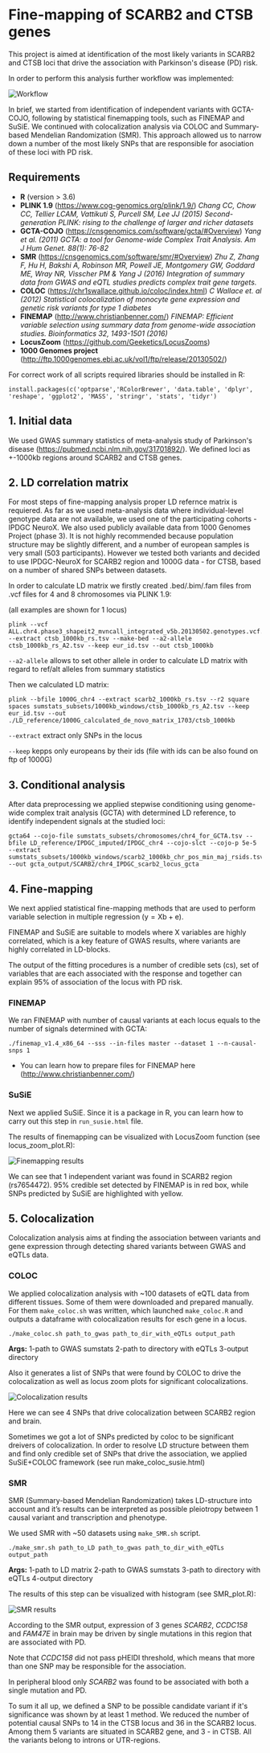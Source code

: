 # Fine-mapping of SCARB2 and CTSB genes 

This project is aimed at identification of the most likely variants in SCARB2 and CTSB loci that drive the association with Parkinson's disease (PD) risk.

In order to perform this analysis further workflow was implemented:


![*Workflow*](figures/main_scheme.png)


In brief, we started from identification of independent variants with GCTA-COJO, following by statistical finemapping tools, such as FINEMAP and SuSiE. We continued with colocalization analysis via COLOC and Summary-based Mendelian Randomization (SMR). This approach allowed us to narrow down a number of the most likely SNPs that are responsible for asociation of these loci with PD risk.

## Requirements
* **R** (version > 3.6)
* **PLINK 1.9** (https://www.cog-genomics.org/plink/1.9/) *Chang CC, Chow CC, Tellier LCAM, Vattikuti S, Purcell SM, Lee JJ (2015) Second-generation PLINK: rising to the challenge of larger and richer datasets*
* **GCTA-COJO** (https://cnsgenomics.com/software/gcta/#Overview) *Yang et al. (2011) GCTA: a tool for Genome-wide Complex Trait Analysis. Am J Hum Genet. 88(1): 76-82*
* **SMR** (https://cnsgenomics.com/software/smr/#Overview) *Zhu Z, Zhang F, Hu H, Bakshi A, Robinson MR, Powell JE, Montgomery GW, Goddard ME, Wray NR, Visscher PM & Yang J (2016) Integration of summary data from GWAS and eQTL studies predicts complex trait gene targets.*
* **COLOC** (https://chr1swallace.github.io/coloc/index.html) *C Wallace et. al (2012) Statistical colocalization of monocyte gene expression and genetic risk variants for type 1 diabetes*
* **FINEMAP** (http://www.christianbenner.com/) *FINEMAP: Efficient variable selection using summary data from genome-wide association studies. Bioinformatics 32, 1493-1501 (2016)*
* **LocusZoom** (https://github.com/Geeketics/LocusZooms)
* **1000 Genomes project** (http://ftp.1000genomes.ebi.ac.uk/vol1/ftp/release/20130502/)


For correct work of all scripts required libraries should be installed in R:
```console
install.packages(c('optparse','RColorBrewer', 'data.table', 'dplyr', 'reshape', 'ggplot2', 'MASS', 'stringr', 'stats', 'tidyr')
```

## 1. Initial data

We used GWAS summary statistics of meta-analysis study of Parkinson's disease (https://pubmed.ncbi.nlm.nih.gov/31701892/). We defined loci as +-1000kb regions around SCARB2 and CTSB genes.

## 2. LD correlation matrix

For most steps of fine-mapping analysis proper LD refernce matrix is requiered. As far as we used meta-analysis data where individual-level genotype data are not available, we used one of the participating cohorts - IPDGC NeuroX. We also used publicly available data from 1000 Genomes Project (phase 3). It is not highly recommended because population structure may be slightly different, and a number of european samples is very small (503 participants). However we tested both variants and decided to use IPDGC-NeuroX for SCARB2 region and 1000G data - for CTSB, based on a number of shared SNPs between datasets.

In order to calculate LD matrix we firstly created .bed/.bim/.fam files from .vcf files for 4 and 8 chromosomes via PLINK 1.9:

(all examples are shown for 1 locus)

```console
plink --vcf ALL.chr4.phase3_shapeit2_mvncall_integrated_v5b.20130502.genotypes.vcf.gz --extract ctsb_1000kb_rs.tsv --make-bed --a2-allele ctsb_1000kb_rs_A2.tsv --keep eur_id.tsv --out ctsb_1000kb
```

```--a2-allele``` allows to set other allele in order to calculate LD matrix with regard to ref/alt alleles from summary statistics

Then we calculated LD matrix:

```console
plink --bfile 1000G_chr4 --extract scarb2_1000kb_rs.tsv --r2 square spaces sumstats_subsets/1000kb_windows/ctsb_1000kb_rs_A2.tsv --keep eur_id.tsv --out ./LD_reference/1000G_calculated_de_novo_matrix_1703/ctsb_1000kb
```

```--extract``` extract only SNPs in the locus

```--keep``` kepps only europeans by their ids (file with ids can be also found on ftp of 1000G)


## 3. Conditional analysis

After data preprocessing we applied stepwise conditioning using genome-wide complex trait analysis (GCTA) with determined LD reference, to identify independent signals at the studied loci:

```console
gcta64 --cojo-file sumstats_subsets/chromosomes/chr4_for_GCTA.tsv --bfile LD_reference/IPDGC_imputed/IPDGC_chr4 --cojo-slct --cojo-p 5e-5 --extract sumstats_subsets/1000kb_windows/scarb2_1000kb_chr_pos_min_maj_rsids.tsv --out gcta_output/SCARB2/chr4_IPDGC_scarb2_locus_gcta
```

## 4. Fine-mapping

We next applied statistical fine-mapping methods that are used to perform variable selection in multiple regression (y = Xb + e). 

FINEMAP and SuSiE are suitable to models where X variables are highly correlated, which is a key feature of GWAS results, where variants are highly correlated in LD-blocks. 

The output of the fitting procedures is a number of credible sets (cs), set of  variables that are each associated with the response and together can explain 95% of association of the locus with PD risk.

### FINEMAP

We ran FINEMAP with number of causal variants at each locus equals to the number of signals determined with GCTA:

```console
./finemap_v1.4_x86_64 --sss --in-files master --dataset 1 --n-causal-snps 1
```

* You can learn how to prepare files for FINEMAP here (http://www.christianbenner.com/)

### SuSiE

Next we applied SuSiE. Since it is a package in R, you can learn how to carry out this step in ```run_susie.html``` file.

The results of finemapping can be visualized with LocusZoom function (see locus_zoom_plot.R):

![*Finemapping results*](figures/SCARB2_finemap_GWAS.png)

We can see that 1 independent variant was found in SCARB2 region (rs7654472). 95% credible set detected by FINEMAP is in red box, while SNPs predicted by SuSiE are highlighted with yellow.

## 5. Colocalization

Colocalization analysis aims at finding the association between variants and gene expression through detecting shared variants between GWAS and eQTLs data.

### COLOC

We applied colocalization analysis with ~100 datasets of eQTL data from different tissues. Some of them were downloaded and prepared manually. For them ```make_coloc.sh``` was written, which launched ```make_coloc.R``` and outputs a dataframe with colocalization results for esch gene in a locus. 

```console
./make_coloc.sh path_to_gwas path_to_dir_with_eQTLs output_path
```

**Args:**
1-path to GWAS sumstats
2-path to directory with eQTLs
3-output directory

Also it generates a list of SNPs that were found by COLOC to drive the colocalization as well as locus zoom plots for significant colocalizations.

![*Colocalization results*](figures/scarb2_emeta_coloc.png)

Here we can see 4 SNPs that drive colocalization between SCARB2 region and  brain.

Sometimes we got a lot of SNPs predicted by coloc to be significant dreivers of colocalization. In order to resolve LD structure between them and find only credible set of SNPs that drive the association, we applied SuSiE+COLOC framework (see run make_coloc_susie.html)


### SMR 
SMR (Summary-based Mendelian Randomization) takes LD-structure into account and it’s results can be interpreted as possible pleiotropy between 1 causal variant and transcription and phenotype.

We used SMR with ~50 datasets using ```make_SMR.sh``` script. 

```console
./make_smr.sh path_to_LD path_to_gwas path_to_dir_with_eQTLs output_path
```
**Args:**
1-path to LD matrix
2-path to GWAS sumstats
3-path to directory with eQTLs
4-output directory

The results of this step can be visualized with histogram (see SMR_plot.R):

![*SMR results*](figures/scarb2_locus_SMR.png)

According to the SMR output, expression of 3 genes *SCARB2*, *CCDC158* and *FAM47E* in brain may be driven by single mutations in this region that are associated with PD. 

Note that *CCDC158* did not pass pHEIDI threshold, which means that more than one SNP may be responsible for the association.

In peripheral blood only *SCARB2* was found to be associated with both a single mutation and PD.

To sum it all up, we defined a SNP to be possible candidate variant if it's significance was shown by at least 1 method. We reduced the number of potential causal SNPs to 14 in the CTSB locus and 36 in the SCARB2 locus. Among them 5 variants are situated in SCARB2 gene, and 3 - in CTSB. All the variants belong to introns or UTR-regions.
